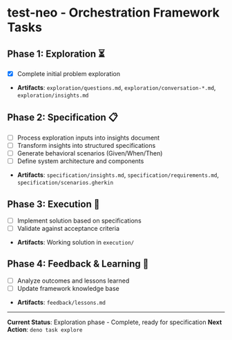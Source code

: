 # test-neo - Orchestration Framework Tasks

## Phase 1: Exploration ⏳
- [x] Complete initial problem exploration
- **Artifacts**: `exploration/questions.md`, `exploration/conversation-*.md`, `exploration/insights.md`

## Phase 2: Specification 📋
- [ ] Process exploration inputs into insights document
- [ ] Transform insights into structured specifications
- [ ] Generate behavioral scenarios (Given/When/Then)
- [ ] Define system architecture and components
- **Artifacts**: `specification/insights.md`, `specification/requirements.md`, `specification/scenarios.gherkin`

## Phase 3: Execution 🎯
- [ ] Implement solution based on specifications
- [ ] Validate against acceptance criteria
- **Artifacts**: Working solution in `execution/`

## Phase 4: Feedback & Learning 🔄
- [ ] Analyze outcomes and lessons learned
- [ ] Update framework knowledge base
- **Artifacts**: `feedback/lessons.md`

---
**Current Status**: Exploration phase - Complete, ready for specification
**Next Action**: `deno task explore`
